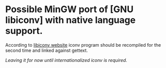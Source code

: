 # __Possible__ MinGW port of [GNU libiconv] with native language support.

According to [libiconv website][libiconv-www] iconv program should be
recompiled for the second time and linked against gettext.

*Leaving it for now until internationalized iconv is required.*

[libiconv-www]: https://www.gnu.org/software/libiconv/

